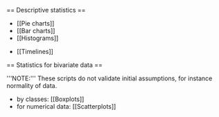<!-- Plots -->

== Descriptive statistics ==

* [[Pie charts]]
* [[Bar charts]]
* [[Histograms]]
<!-- * [[Word clouds]]
* [[Survival curves]] -->
* [[Timelines]]


== Statistics for bivariate data ==

'''NOTE:''' These scripts do not validate initial assumptions, for instance normality of data.

* by classes: [[Boxplots]]
* for numerical data: [[Scatterplots]]
